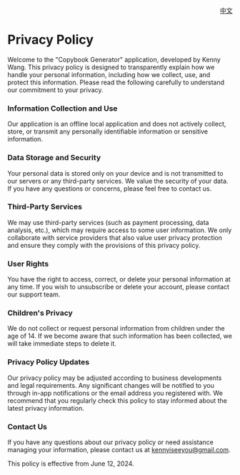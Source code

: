 <p align="right">
  <a href="./privacy-policy.zh.md">中文</a>
</p>
<!--rehype:style=float: right; bottom: -36px; position: relative;-->

Privacy Policy
===

Welcome to the "Copybook Generator" application, developed by Kenny Wang. This privacy policy is designed to transparently explain how we handle your personal information, including how we collect, use, and protect this information. Please read the following carefully to understand our commitment to your privacy.

### Information Collection and Use

Our application is an offline local application and does not actively collect, store, or transmit any personally identifiable information or sensitive information.

### Data Storage and Security

Your personal data is stored only on your device and is not transmitted to our servers or any third-party services. We value the security of your data. If you have any questions or concerns, please feel free to contact us.

### Third-Party Services

We may use third-party services (such as payment processing, data analysis, etc.), which may require access to some user information. We only collaborate with service providers that also value user privacy protection and ensure they comply with the provisions of this privacy policy.

### User Rights

You have the right to access, correct, or delete your personal information at any time. If you wish to unsubscribe or delete your account, please contact our support team.

### Children's Privacy

We do not collect or request personal information from children under the age of 14. If we become aware that such information has been collected, we will take immediate steps to delete it.

### Privacy Policy Updates

Our privacy policy may be adjusted according to business developments and legal requirements. Any significant changes will be notified to you through in-app notifications or the email address you registered with. We recommend that you regularly check this policy to stay informed about the latest privacy information.

### Contact Us

If you have any questions about our privacy policy or need assistance managing your information, please contact us at kennyiseeyou@gmail.com.

This policy is effective from June 12, 2024.